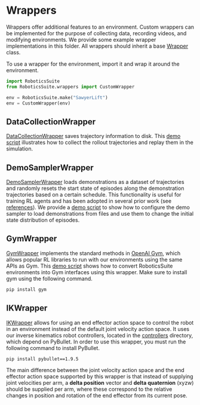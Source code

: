 Wrappers
========

Wrappers offer additional features to an environment. Custom wrappers can be implemented for the purpose of collecting data, recording videos, and modifying environments. We provide some example wrapper implementations in this folder. All wrappers should inherit a base [Wrapper](wrapper.py) class.

To use a wrapper for the environment, import it and wrap it around the environment.

```python
import RoboticsSuite
from RoboticsSuite.wrappers import CustomWrapper

env = RoboticsSuite.make("SawyerLift")
env = CustomWrapper(env)
```

DataCollectionWrapper
---------------------
[DataCollectionWrapper](data_collection_wrapper.py) saves trajectory information to disk. This [demo script](../scripts/demo_collect_and_playback_data.py) illustrates how to collect the rollout trajectories and replay them in the simulation.

DemoSamplerWrapper
------------------
[DemoSamplerWrapper](demo_sampler_wrapper.py) loads demonstrations as a dataset of trajectories and randomly resets the start state of episodes along the demonstration trajectories based on a certain schedule. This functionality is useful for training RL agents and has been adopted in several prior work (see [references](../scripts/demo_learning_curriculum.py)). We provide a [demo script](../scripts/demo_learning_curriculum.py) to show how to configure the demo sampler to load demonstrations from files and use them to change the initial state distribution of episodes.

GymWrapper
----------
[GymWrapper](gym_wrapper.py) implements the standard methods in [OpenAI Gym](https://github.com/openai/gym), which allows popular RL libraries to run with our environments using the same APIs as Gym. This [demo script](../scripts/demo_gym_functionality.py) shows how to convert RoboticsSuite environments into Gym interfaces using this wrapper. Make sure to install gym using the following command.

```bash
pip install gym
```

## IKWrapper

[IKWrapper](ik_wrapper.py) allows for using an end effector action space to control the robot in an environment instead of the default joint velocity action space. It uses our inverse kinematics robot controllers, located in the [controllers](../controllers) directory, which depend on PyBullet. In order to use this wrapper, you must run the following command to install PyBullet.

```bash
pip install pybullet==1.9.5
```

The main difference between the joint velocity action space and the end effector action space supported by this wrapper is that instead of supplying joint velocities per arm, a **delta position** vector and **delta quaternion** (xyzw) should be supplied per arm, where these correspond to the relative changes in position and rotation of the end effector from its current pose.